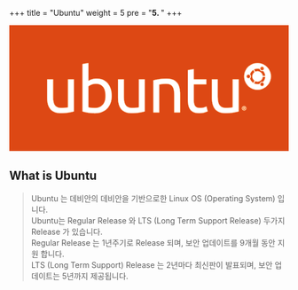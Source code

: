 +++
title = "Ubuntu"
weight = 5
pre = "<b>5. </b>"
+++


![설치화면1](/ubuntu/ubuntu_tmp/logo/UB1.png)  
## What is Ubuntu

> Ubuntu 는 데비안의 데비안을 기반으로한 Linux OS (Operating System) 입니다.  
> Ubuntu는 Regular Release 와 LTS (Long Term Support Release) 두가지 Release 가 있습니다.  
> Regular Release 는 1년주기로 Release 되며, 보안 업데이트를 9개월 동안 지원 합니다.  
> LTS (Long Term Support) Release 는 2년마다 최신판이 발표되며, 보안 업데이트는 5년까지 제공됩니다.  


<br></br>